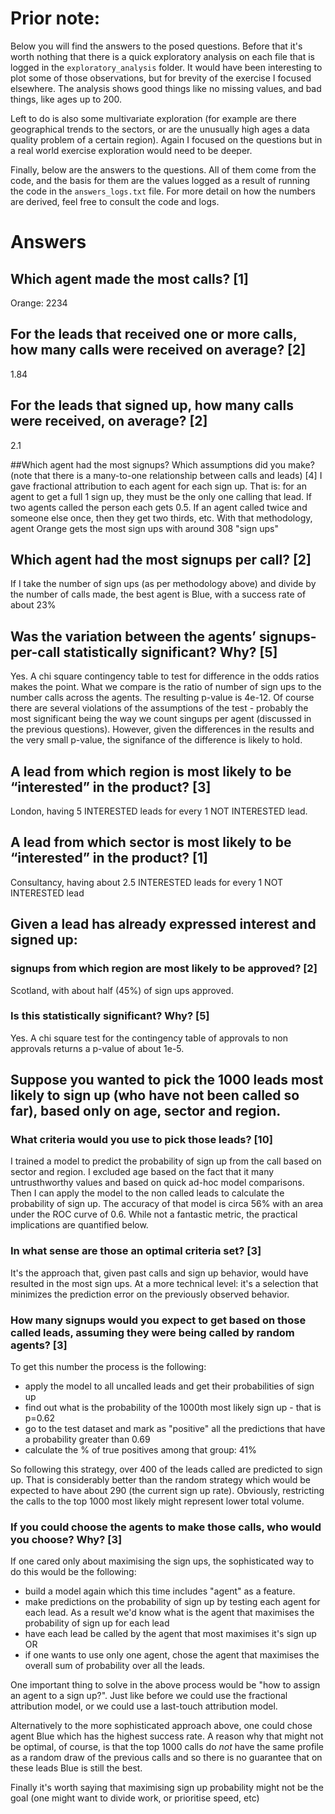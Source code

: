 # Prior note:
Below you will find the answers to the posed questions. Before that it's worth nothing that there is a quick exploratory analysis on each file that is logged in the `exploratory_analysis` folder. 
It would have been interesting to plot some of those observations, but for brevity of the exercise I focused elsewhere. 
The analysis shows good things like no missing values, and bad things, like ages up to 200. 

Left to do is also some multivariate exploration (for example are there geographical trends to the sectors, or are the unusually high ages a data quality problem of a certain region). Again I focused on the questions but in a real world exercise exploration would need to be deeper. 

Finally, below are the answers to the questions. All of them come from the code, and the basis for them are the values logged as a result of running the code in the `answers_logs.txt` file. For more detail on how the numbers are derived, feel free to consult the code and logs.  

# Answers


## Which agent made the most calls? [1]
Orange: 2234

## For the leads that received one or more calls, how many calls were received on average? [2]
1.84


## For the leads that signed up, how many calls were received, on average? [2]
2.1


##Which agent had the most signups? Which assumptions did you make? (note that there is a many-to-one relationship between calls and leads) [4]
I gave fractional attribution to each agent for each sign up. That is: for an agent to get a full 1 sign up, they must be the only one calling that lead. If two agents called the person each gets 0.5. If an agent called twice and someone else once, then they get two thirds, etc. 
With that methodology, agent Orange gets the most sign ups with around 308 "sign ups"


## Which agent had the most signups per call? [2]
If I take the number of sign ups (as per methodology above) and divide by the number of calls made, the best agent is Blue, with a success rate of about 23%


## Was the variation between the agents’ signups-per-call statistically significant? Why? [5]
Yes. A chi square contingency table to test for difference in the odds ratios makes the point. What we compare is the ratio of number of sign ups to the number calls across the agents. The resulting p-value is 4e-12.
Of course there are several violations of the assumptions of the test - probably the most significant being the way we count singups per agent (discussed in the previous questions). 
However, given the differences in the results and the very small p-value, the signifance of the difference is likely to hold.


## A lead from which region is most likely to be “interested” in the product? [3]
London, having 5 INTERESTED leads for every 1 NOT INTERESTED lead.



## A lead from which sector is most likely to be “interested” in the product? [1]
Consultancy, having about 2.5 INTERESTED leads for every 1 NOT INTERESTED lead


## Given a lead has already expressed interest and signed up: 

### signups from which region are most likely to be approved? [2]
Scotland, with about half (45%) of sign ups approved. 
### Is this statistically significant? Why? [5]
Yes. A chi square test for the contingency table of approvals to non approvals returns a p-value of about 1e-5.



## Suppose you wanted to pick the 1000 leads most likely to sign up (who have not been called so far), based only on age, sector and region.

### What criteria would you use to pick those leads? [10]
I trained a model to predict the probability of sign up from the call based on sector and region. I excluded age based on the fact that it many untrusthworthy values and based on quick ad-hoc model comparisons. 
Then I can apply the model to the non called leads to calculate the probability of sign up. 
The accuracy of that model is circa 56% with an area under the ROC curve of 0.6. While not a fantastic metric, the practical implications are quantified below.

### In what sense are those an optimal criteria set? [3]
It's the approach that, given past calls and sign up behavior, would have resulted in the most sign ups. 
At a more technical level: it's a selection that minimizes the prediction error on the previously observed behavior. 

### How many signups would you expect to get based on those called leads, assuming they were being called by random agents? [3]
To get this number the process is the following: 
* apply the model to all uncalled leads and get their probabilities of sign up
* find out what is the probability of the 1000th most likely sign up - that is p=0.62
* go to the test dataset and mark as "positive" all the predictions that have a probability greater than 0.69
* calculate the % of true positives among that group: 41%

So following this strategy, over 400 of the leads called are predicted to sign up. That is considerably better than the random strategy which would be expected to have about 290 (the current sign up rate). Obviously, restricting the calls to the top 1000 most likely might represent lower total volume. 

### If you could choose the agents to make those calls, who would you choose? Why? [3]
If one cared only about maximising the sign ups, the sophisticated way to do this would be the following: 
* build a model again which this time includes "agent" as a feature.
* make predictions on the probability of sign up by testing each agent for each lead. As a result we'd know what is the agent that maximises the probability of sign up for each lead
* have each lead be called by the agent that most maximises it's sign up OR
* if one wants to use only one agent, chose the agent that maximises the overall sum of probability over all the leads. 

One important thing to solve in the above process would be "how to assign an agent to a sign up?". Just like before we could use the fractional attribution model, or we could use a last-touch attribution model. 

Alternatively to the more sophisticated approach above, one could chose agent Blue which has the highest success rate. A reason why that might not be optimal, of course, is that the top 1000 calls do *not* have the same profile as a random draw of the previous calls and so there is no guarantee that on these leads Blue is still the best. 

Finally it's worth saying that maximising sign up probability might not be the goal (one might want to divide work, or prioritise speed, etc)